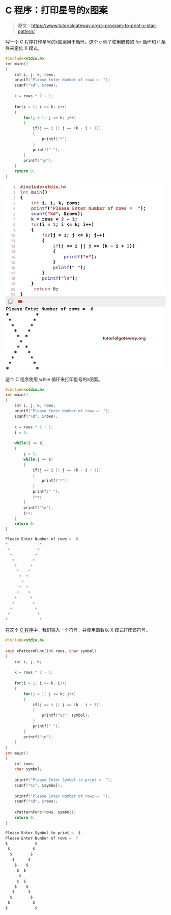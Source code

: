 # C 程序：打印星号的`X`图案

> 原文：<https://www.tutorialgateway.org/c-program-to-print-x-star-pattern/>

写一个 C 程序打印星号的`X`图案用于循环。这个 c 例子使用嵌套的 for 循环和 if 条件来定位 X 模式。

```c
#include<stdio.h>
int main()
{
 	int i, j, k, rows; 
 	printf("Please Enter Number of rows =  ");
 	scanf("%d", &rows);

	k = rows * 2 - 1;

	for(i = 1; i <= k; i++)
	{
		for(j = 1; j <= k; j++)
		{
			if(j == i || j == (k - i + 1))
			{
				printf("*");
			}
			printf(" ");
		}
		printf("\n");
	}
 	return 0;
}
```

![C Program to Print X Star Pattern 1](img/a38694a85c39dcc950cc01bfb6630672.png)

这个 C 程序使用 while 循环来打印星号的`X`图案。

```c
#include<stdio.h>
int main()
{
 	int i, j, k, rows; 
 	printf("Please Enter Number of rows =  ");
 	scanf("%d", &rows);

	k = rows * 2 - 1;
    i = 1;

	while(i <= k)
	{
        j = 1;
		while(j <= k)
		{
			if(j == i || j == (k - i + 1))
			{
				printf("*");
			}
			printf(" ");
            j++;
		}
		printf("\n");
        i++;
	}
 	return 0;
}
```

```c
Please Enter Number of rows =  8
*              * 
 *            *  
  *          *   
   *        *    
    *      *     
     *    *      
      *  *       
       *        
      *  *       
     *    *      
    *      *     
   *        *    
  *          *   
 *            *  
*              * 
```

在这个 [C 程序](https://www.tutorialgateway.org/c-programming-examples/)中，我们输入一个符号，并使用函数以 X 模式打印该符号。

```c
#include<stdio.h>

void xPatternFunc(int rows, char symbol)
{
    int i, j, k;

    k = rows * 2 - 1;

	for(i = 1; i <= k; i++)
	{
		for(j = 1; j <= k; j++)
		{
			if(j == i || j == (k - i + 1))
			{
				printf("%c", symbol);
			}
			printf(" ");
		}
		printf("\n");
	}
}
int main()
{
 	int rows;
    char symbol;

    printf("Please Enter Symbol to print =  ");
    scanf("%c", &symbol);

 	printf("Please Enter Number of rows =  ");
 	scanf("%d", &rows);

    xPatternFunc(rows, symbol);
 	return 0;
}
```

```c
Please Enter Symbol to print =  $
Please Enter Number of rows =  7
$            $ 
 $          $  
  $        $   
   $      $    
    $    $     
     $  $      
      $       
     $  $      
    $    $     
   $      $    
  $        $   
 $          $  
$            $ 
```